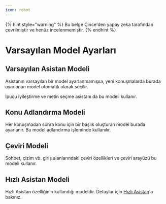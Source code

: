 ```yaml
---
icon: robot
---
```


{% hint style="warning" %}
Bu belge Çince'den yapay zeka tarafından çevrilmiştir ve henüz incelenmemiştir.
{% endhint %}

# Varsayılan Model Ayarları

## Varsayılan Asistan Modeli

Asistanın varsayılan bir model ayarlanmamışsa, yeni konuşmalarda burada ayarlanan model otomatik olarak seçilir.

İpucu iyileştirme ve metin seçme asistanı da bu modeli kullanır.

## Konu Adlandırma Modeli

Her konuşmadan sonra konu için bir başlık oluşturan model burada ayarlanır. Bu model adlandırma işleminde kullanılır.

## Çeviri Modeli

Sohbet, çizim vb. giriş alanlarındaki çeviri özellikleri ve çeviri arayüzü bu modeli kullanır.

## Hızlı Asistan Modeli

Hızlı Asistan özelliğinin kullandığı modeldir. Detaylar için [Hızlı Asistan](../kuai-jie-zhu-shou.md)'a bakınız.